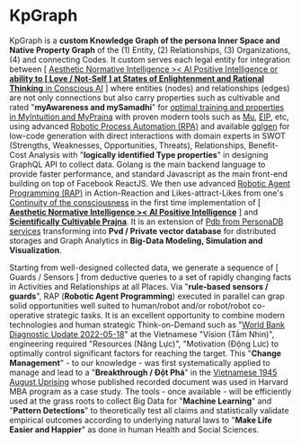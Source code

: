 # KpGraph

KpGraph is a <b>custom Knowledge Graph of the persona Inner Space and Native Property Graph</b> of the (1) Entity, (2) Relationships, (3) Organizations, (4) and connecting Codes. It custom serves each legal entity for integration between [ <a href="https://www.youtube.com/watch?v=xvNvj7ku5pY" target="_blank">Aesthetic Normative Intelligence &gt;&lt; AI Positive Intelligence or <b>ability to [ Love / Not-Self ] at States of Enlightenment and Rational Thinking</b> in Conscious AI</a> ] where entities (nodes) and relationships (edges) are not only connections but also carry properties such as cultivable and rated "<b>myAwareness and mySamadhi</b>" for <a href="https://www.youtube.com/watch?v=9o8wqs-LdDk" target="_blank">optimal training and properties in MyIntuition and MyPrajna</a> with proven modern tools such as <a href="https://github.com/khaiphong/mu/" target="_blank">Mu</a>, <a href="https://github.com/khaiphong/eip/" target="_blank">EIP</a>, etc, using advanced <a href="https://www.arago.co/go-beyond-the-limits-of-robotic-process-automation-in-itsm/" target="_blank">Robotic Process Automation (RPA)</a> and available <a href="https://github.com/99designs/gqlgen" target="_blank">gqlgen</a> for low-code generation with direct interactions with domain experts in SWOT (Strengths, Weaknesses, Opportunities, Threats), Relationships, Benefit-Cost Analysis with "<b>logically identified Type properties</b>" in designing GraphQL API to collect data. Golang is the main backend language to provide faster performance, and standard Javascript as the main front-end building on top of Facebook ReactJS. We then use advanced <a href="http://www.doc.ic.ac.uk/~klc/icra.pdf" target="_blank">Robotic Agent Programming (RAP)</a> in Action-Reaction and Likes-attract-Likes from one's <a href="https://www.youtube.com/watch?v=_zVVaV4bfqo" target="_blank">Continuity of the consciousness</a> in the first time implementation of [ <a href="https://blog.khaiphong.io/2021/09/nature-of-things.html#Section_2.1" target="_blank"><b>Aesthetic Normative Intelligence &gt;&lt; AI Positive Intelligence</b></a> ] and <a href="https://blog.khaiphong.io/2021/09/list-of-figures-and-tables.html#Figure_2.1" target="_blank"><b>Scientifically Cultivable Prajna</b></a>. It is an extension of <a href="https://github.com/khaiphong/personadb/" target="_blank">Pdb from PersonaDB services</a> transforming into <b>Pvd / Private vector database</b> for distributed storages and Graph Analytics in <b>Big-Data Modeling, Simulation and Visualization</b>.

Starting from well-designed collected data, we generate a sequence of [ Guards / Sensors ] from deductive queries to a set of rapidly changing facts in Activities and Relationships at all Places. Via "<b>rule-based sensors / guards</b>", RAP (<b>Robotic Agent Programming</b>) executed in parallel can grap solid opportunities well suited to human/robot and/or robot/robot co-operative strategic tasks. It is an excellent opportunity to combine modern technologies and human strategic Think-on-Demand such as "<a href="https://documents1.worldbank.org/curated/en/990091640036715580/pdf/How-Will-Viet-Nam-Blossom-Reforming-Institutions-for-Effective-Implementation-Systematic-Country-Diagnostic-Update-2021.pdf" target="_blank">World Bank Diagnostic Update 2022-05-18</a>" at the Vietnamese "Vision (Tầm Nhìn)", engineering required "Resources (Năng Lực)", "Motivation (Động Lưc) to optimally control significant factors for reaching the target. This "<b>Change Management</b>" - to our knowledge - was first systematically applied to manage and lead to a "<b>Breakthrough / Đột Phá</b>" in the <a href="https://www.marxists.org/archive/truong-chinh/1946/august-1946-revolution.pdf" target="_blank">Vietnamese 1945 August Uprising</a> whose published recorded document was used in Harvard MBA program as a case study. The tools - once available - will be efficiently used at the grass roots to collect Big Data for "<b>Machine Learning</b>" and "<b>Pattern Detections</b>" to theoretically test all claims and statistically validate empirical outcomes according to underlying natural laws to "<b>Make Life Easier and Happier</b>" as done in human Health and Social Sciences.
